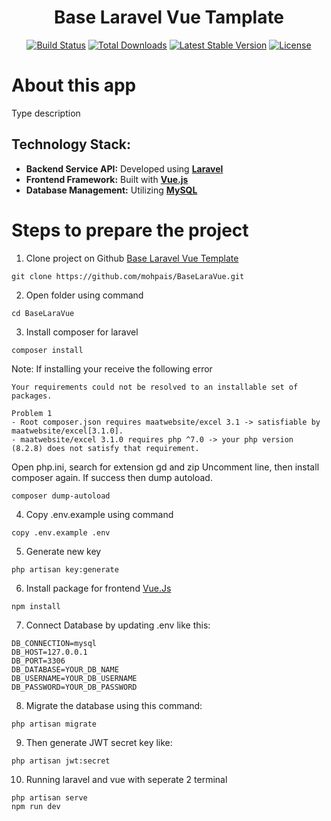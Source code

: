 <div align="center">
    <h1>Base Laravel Vue Tamplate</h1>
</div>

<p align="center">
<a href="https://github.com/laravel/framework/actions"><img src="https://github.com/laravel/framework/workflows/tests/badge.svg" alt="Build Status"></a>
<a href="https://packagist.org/packages/laravel/framework"><img src="https://img.shields.io/packagist/dt/laravel/framework" alt="Total Downloads"></a>
<a href="https://packagist.org/packages/laravel/framework"><img src="https://img.shields.io/packagist/v/laravel/framework" alt="Latest Stable Version"></a>
<a href="https://packagist.org/packages/laravel/framework"><img src="https://img.shields.io/packagist/l/laravel/framework" alt="License"></a>
</p>

# About this app

Type description

## Technology Stack:
- <b>Backend Service API:</b> Developed using **[Laravel](https://laravel.com/)**
- <b>Frontend Framework:</b> Built with **[Vue.js](https://vuejs.org/)**
- <b>Database Management:</b> Utilizing 
**[MySQL](https://www.mysql.com/)**

# Steps to prepare the project

1. Clone project on Github [Base Laravel Vue Template](https://github.com/mohpais/BaseLaraVue.git)
```
git clone https://github.com/mohpais/BaseLaraVue.git
```
2. Open folder using command 
```
cd BaseLaraVue
```
3. Install composer for laravel 
```
composer install
```
Note: If installing your receive the following error
```
Your requirements could not be resolved to an installable set of packages.

Problem 1
- Root composer.json requires maatwebsite/excel 3.1 -> satisfiable by maatwebsite/excel[3.1.0].
- maatwebsite/excel 3.1.0 requires php ^7.0 -> your php version (8.2.8) does not satisfy that requirement.
```
Open php.ini, search for extension gd and zip Uncomment line, then install composer again.
If success then dump autoload.
```
composer dump-autoload
```
4. Copy .env.example using command 
```
copy .env.example .env
```
5. Generate new key
```
php artisan key:generate
```
6. Install package for frontend [Vue.Js](https://vuejs.org/) 
```
npm install
```
7. Connect Database by updating .env like this:
```
DB_CONNECTION=mysql
DB_HOST=127.0.0.1
DB_PORT=3306
DB_DATABASE=YOUR_DB_NAME
DB_USERNAME=YOUR_DB_USERNAME
DB_PASSWORD=YOUR_DB_PASSWORD
```
8. Migrate the database using this command:
```
php artisan migrate
```
9. Then generate JWT secret key like:
```
php artisan jwt:secret
```
10. Running laravel and vue with seperate 2 terminal 
```
php artisan serve
npm run dev
```